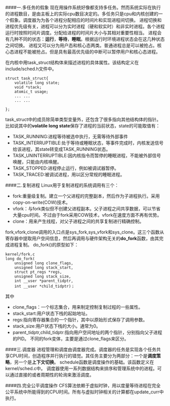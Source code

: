 ####一.多任务的假象
现在用操作系统好像都支持多任务。然而系统实际在执行的进程数目，是由主板上的实际cpu数目决定的。多任务只是cpu和内核创建的一个假象。调度器为为各个进程分配相应的时间片和实现进程间切换。
进程切换和进程优先级有关，进程可以分为实时进程（硬和软实时）和非实时进程。各个进程运行时按照时间片调度。分配给进程的时间片大小与其相对重要性相当。
进程会有几种不同的状态：**运行**，**等待**，**睡眠**。根据运行时环境进程状态会在这几种状态之间切换。
进程又可以分为用户态和核心态两类。普通进程总是可以被抢占。核心态进程不能被抢占。但是具有最高优先级的中断可以暂停用户和核心态进程。

在内核中用task_struct结构体来描述进程的具体属性。该结构定义在include/sched.h文件中。
```
struct task_struct{ 
	volatile long state; 
	void *stack;
	atomic_t usage;
	... ...
    ... ...

};
```
task_struct中的成员除简单类型变量外，还包含了很多指向其他结构体的指针。
比如说其中的**volatile long state**保存了进程的当前状态，state的可能取值有：
* TASK_RUNNING:进程等待被选中执行，无需等待外部事件
* TASK_INTERRUPTIBLE:处于等待或睡眠状态，等事件完成时，内核发送信号给该进程，其state转变成TASK_RUNNING状态。
* TASK_UNINTERRUPTIBLE:因内核指令而暂停的睡眠进程，不能被外部信号唤醒，只能由内核唤醒。
* TASK_STOPPED:进程停止运行，例如被调试器暂停。
* TASK_TRACED:被调试进程，用以区分常规的睡眠进程。


####二.复制进程
Linux用于复制进程的系统调用有三个：
* fork:重量级复制。建立一个父进程的完整副本，然后作为子进程执行。采用copy-on-write(COW)技术。
* vfork：与fork类似但不创建父进程副本。父子进程之间共享数据，可以节省大量cpu时间。不过由于fork采用COW技术，vfork在速度方面不再有优势。
* clone：用来产生线程，对父子进程之间的共享复制进行精确控制。

fork,vfork,clone调用的入口点是sys_fork,sys_vfork和sys_clone。这三个函数从寄存器中提取用户空间信息，然后再调用与硬件架构无关的**do_fork**函数，由其完成进程复制。
do_fork()的原型如下：
```
kernel/fork.c
long do_fork(
	unsigned long clone_flags,
	unsigned long stack_start,
    struct pt_regs *regs,
    unsigned long stack_size,
    int __user *parent_tidptr,
    int __user *child_tidptr)；
```
其中
* clone_flags：一个标志集合，用来制定控制复制过程的一些属性。
* stack_start:用户状态下栈的起始地址。
* regs:指向寄存器集合的一个指针，其中以原始形式保存了调用参数。
* stack_size:用户状态下栈的大小。通常为0。
* parent_tidptr,child_tidptr:指向用户空间地址的两个指针，分别指向父子进程的PID。
不同的fork变体，主要是通过clone_flags来区分。

####三.调度器
进程管理和调度由调度器完成。调度器的任务是实现各个任务共享CPU时间，创造程序并行执行的错觉。其任务主要分为两部分：一个是**调度策略**，另一个是**上下文切换**。
schedule函数是调度操作的基础。该函数定义在kernel/sched.c中。
调度器使用一系列数据结构来排序和管理系统中的进程。可以通过直接的或者周期性的轮询来激活调度。

####四.完全公平调度操作
CFS算法依赖于虚拟时钟，用以度量等待进程在完全公平系统中所能得到的CPU时间。所有与虚拟时钟相关的计算都在update_curr中执行。
